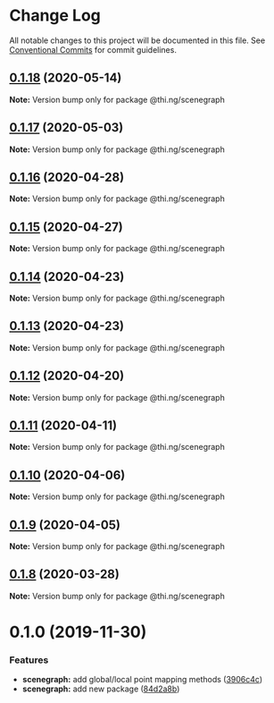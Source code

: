 # Change Log

All notable changes to this project will be documented in this file.
See [Conventional Commits](https://conventionalcommits.org) for commit guidelines.

## [0.1.18](https://github.com/thi-ng/umbrella/compare/@thi.ng/scenegraph@0.1.17...@thi.ng/scenegraph@0.1.18) (2020-05-14)

**Note:** Version bump only for package @thi.ng/scenegraph





## [0.1.17](https://github.com/thi-ng/umbrella/compare/@thi.ng/scenegraph@0.1.16...@thi.ng/scenegraph@0.1.17) (2020-05-03)

**Note:** Version bump only for package @thi.ng/scenegraph





## [0.1.16](https://github.com/thi-ng/umbrella/compare/@thi.ng/scenegraph@0.1.15...@thi.ng/scenegraph@0.1.16) (2020-04-28)

**Note:** Version bump only for package @thi.ng/scenegraph





## [0.1.15](https://github.com/thi-ng/umbrella/compare/@thi.ng/scenegraph@0.1.14...@thi.ng/scenegraph@0.1.15) (2020-04-27)

**Note:** Version bump only for package @thi.ng/scenegraph





## [0.1.14](https://github.com/thi-ng/umbrella/compare/@thi.ng/scenegraph@0.1.13...@thi.ng/scenegraph@0.1.14) (2020-04-23)

**Note:** Version bump only for package @thi.ng/scenegraph





## [0.1.13](https://github.com/thi-ng/umbrella/compare/@thi.ng/scenegraph@0.1.12...@thi.ng/scenegraph@0.1.13) (2020-04-23)

**Note:** Version bump only for package @thi.ng/scenegraph





## [0.1.12](https://github.com/thi-ng/umbrella/compare/@thi.ng/scenegraph@0.1.11...@thi.ng/scenegraph@0.1.12) (2020-04-20)

**Note:** Version bump only for package @thi.ng/scenegraph





## [0.1.11](https://github.com/thi-ng/umbrella/compare/@thi.ng/scenegraph@0.1.10...@thi.ng/scenegraph@0.1.11) (2020-04-11)

**Note:** Version bump only for package @thi.ng/scenegraph





## [0.1.10](https://github.com/thi-ng/umbrella/compare/@thi.ng/scenegraph@0.1.9...@thi.ng/scenegraph@0.1.10) (2020-04-06)

**Note:** Version bump only for package @thi.ng/scenegraph





## [0.1.9](https://github.com/thi-ng/umbrella/compare/@thi.ng/scenegraph@0.1.8...@thi.ng/scenegraph@0.1.9) (2020-04-05)

**Note:** Version bump only for package @thi.ng/scenegraph





## [0.1.8](https://github.com/thi-ng/umbrella/compare/@thi.ng/scenegraph@0.1.7...@thi.ng/scenegraph@0.1.8) (2020-03-28)

**Note:** Version bump only for package @thi.ng/scenegraph





# 0.1.0 (2019-11-30)

### Features

* **scenegraph:** add global/local point mapping methods ([3906c4c](https://github.com/thi-ng/umbrella/commit/3906c4c68c541aa84bc407235c3fe3fdf3e2debe))
* **scenegraph:** add new package ([84d2a8b](https://github.com/thi-ng/umbrella/commit/84d2a8b96aeb7e8dd119be4fbc0c8c8277dc1990))
